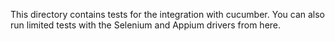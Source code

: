 This directory contains tests for the integration with cucumber. You can also
run limited tests with the Selenium and Appium drivers from here.
